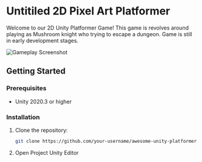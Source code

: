 # Untitiled 2D Pixel Art Platformer

Welcome to our 2D Unity Platformer Game! This game is revolves around playing as Mushroom knight who trying to escape a dungeon. Game is still in early development stages.

![Gameplay Screenshot](Screenshots/gameplay.png)


## Getting Started

### Prerequisites

- Unity 2020.3 or higher

### Installation

1. Clone the repository:

   ```bash
   git clone https://github.com/your-username/awesome-unity-platformer.git
   
2. Open Project Unity Editor
